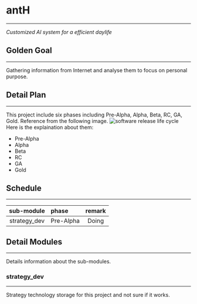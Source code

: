 # antH
---

*Customized AI system for a efficient daylife*

## Golden Goal
---
Gathering information from Internet and analyse them to focus on personal purpose.

## Detail Plan
---
This project include six phases including Pre-Alpha, Alpha, Beta, RC, GA, Gold.
Reference from the following image.
![software release life cycle](https://github.com/edony/anth/softwarecycle.png)
Here is the explaination about them:
* Pre-Alpha
* Alpha
* Beta
* RC
* GA
* Gold

## Schedule
---
|sub-module|phase|remark|
|:--------:|:----|:----:|
|strategy_dev|Pre-Alpha|Doing|

## Detail Modules
---
Details information about the sub-modules.

### strategy_dev
---
Strategy technology storage for this project and not sure if it works.
